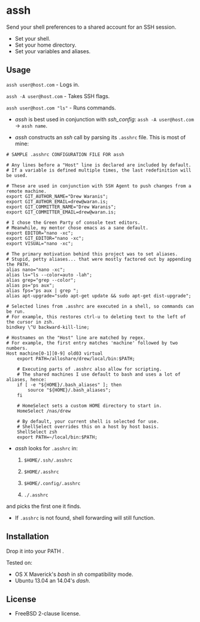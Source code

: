 assh
========

Send your shell preferences to a shared account for an SSH session.
* Set your shell.
* Set your home directory.
* Set your variables and aliases.

Usage
-----

`assh user@host.com` - Logs in.

`assh -A user@host.com` - Takes SSH flags.

`assh user@host.com "ls"` - Runs commands.

* _assh_ is best used in conjunction with _ssh_config_: `assh -A user@host.com` -> `assh name`.

* _assh_ constructs an _ssh_ call by parsing its `.asshrc` file. This is most of mine:

~~~
# SAMPLE .asshrc CONFIGURATION FILE FOR assh

# Any lines before a "Host" line is declared are included by default.
# If a variable is defined multiple times, the last redefinition will be used.

# These are used in conjunction with SSH Agent to push changes from a remote machine.
export GIT_AUTHOR_NAME="Drew Waranis";
export GIT_AUTHOR_EMAIL=drew@waran.is;
export GIT_COMMITTER_NAME="Drew Waranis";
export GIT_COMMITTER_EMAIL=drew@waran.is;

# I chose the Green Party of console text editors.
# Meanwhile, my mentor chose emacs as a sane default.
export EDITOR="nano -xc";
export GIT_EDITOR="nano -xc";
export VISUAL="nano -xc";

# The primary motivation behind this project was to set aliases.
# Stupid, petty aliases... that were mostly factored out by appending the PATH.
alias nano="nano -xc";
alias ls="ls --color=auto -lah";
alias grep="grep --color";
alias ps="ps aux";
alias fps="ps aux | grep ";
alias apt-upgrade="sudo apt-get update && sudo apt-get dist-upgrade";

# Selected lines from .asshrc are executed in a shell, so commands can be run.
# For example, this restores ctrl-u to deleting text to the left of the cursor in zsh.
bindkey \^U backward-kill-line;

# Hostnames on the "Host" line are matched by regex.
# For example, the first entry matches 'machine' followed by two numbers.
Host machine[0-1][0-9] old03 virtual
	export PATH=/alloshare/drew/local/bin:$PATH;

	# Executing parts of .asshrc also allow for scripting.
	# The shared machines I use default to bash and uses a lot of aliases, hence:
	if [ -e "${HOME}/.bash_aliases" ]; then
		source "${HOME}/.bash_aliases";
	fi

	# HomeSelect sets a custom HOME directory to start in.
	HomeSelect /nas/drew

	# By default, your current shell is selected for use.
	# ShellSelect overrides this on a host by host basis.
	ShellSelect zsh
	export PATH=~/local/bin:$PATH;

~~~

* _assh_ looks for `.asshrc` in:

  1. `$HOME/.ssh/.asshrc`

  2. `$HOME/.asshrc`

  3. `$HOME/.config/.asshrc`

  4. `./.asshrc`

and picks the first one it finds.

* If `.asshrc` is not found, shell forwarding will still function.

Installation
------------

Drop it into your PATH .

Tested on:

* OS X Maverick's _bash_ in _sh_ compatibility mode.
* Ubuntu 13.04 an 14.04's _dash_.

License
------------

* FreeBSD 2-clause license.
